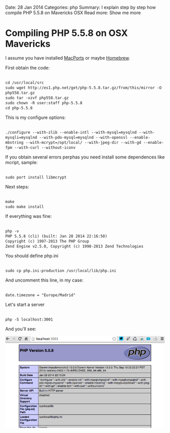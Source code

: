 Date: 28 Jan 2014
Categories: php
Summary: I explain step by step how compile PHP 5.5.8 on Mavericks OSX
Read more: Show me more

# Compiling PHP 5.5.8 on OSX Mavericks

I assume you have installed [MacPorts][macports] or maybe [Homebrew][brew].

First obtain the code:

<pre><code>
cd /usr/local/src
sudo wget http://es1.php.net/get/php-5.5.8.tar.gz/from/this/mirror -O php558.tar.gz
sudo tar -xzvf php558.tar.gz
sudo chown -R user:staff php-5.5.8
cd php-5.5.8
</code></pre>

This is my configure options:

<pre><code>
./configure --with-zlib --enable-intl --with-mysql=mysqlnd --with-mysqli=mysqlnd --with-pdo-mysql=mysqlnd --with-openssl --enable-mbstring --with-mcrypt=/opt/local/ --with-jpeg-dir --with-gd --enable-fpm --with-curl --without-iconv
</code></pre>

If you obtain several errors perphas you need install some dependences like mcript, sample:

<pre><code>
sudo port install libmcrypt
</code></pre>

Next steps:

<pre><code>
make
sudo make install
</code></pre>

If everything was fine:

<pre><code>
php -v
PHP 5.5.8 (cli) (built: Jan 28 2014 22:16:50) 
Copyright (c) 1997-2013 The PHP Group
Zend Engine v2.5.0, Copyright (c) 1998-2013 Zend Technologies
</code></pre>

You should define php.ini

<pre><code>
sudo cp php.ini-production /usr/local/lib/php.ini
</code></pre>

And uncomment this line, in my case:

<pre><code>
date.timezone = "Europe/Madrid"
</code></pre>

Let's start a server

<pre><code>
php -S localhost:3001
</code></pre>

And you'll see:

![php558 screenshot]

[macports]: http://www.macports.org/
[brew]: http://brew.sh/
[php558 screenshot]: /attachments/php558.png "PHP 5.5.8 Screenshot"




